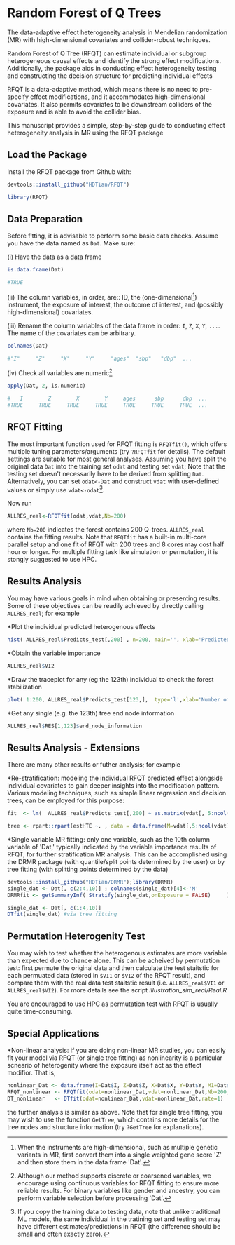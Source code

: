 # Random Forest of Q Trees
The data-adaptive effect heterogeneity analysis in Mendelian randomization (MR) with high-dimensional covariates and collider-robust techniques. 

Random Forest of Q Tree (RFQT) can estimate individual or subgroup heterogeneous causal effects and identify the strong effect modifications. Additionally, the package aids in conducting effect heterogeneity testing and constructing the decision structure for predicting individual effects

RFQT is a data-adaptive method, which means there is no need to pre-specify effect modifications, and it accommodates high-dimensional covariates. It also permits covariates to be downstream colliders of the exposure and is able to avoid the collider bias.

This manuscript provides a simple, step-by-step guide to conducting effect heterogeneity analysis in MR using the RFQT package

## Load the Package
Install the RFQT package from Github with:
```R
devtools::install_github("HDTian/RFQT")
```
```R
library(RFQT)
```


## Data Preparation
Before fitting, it is advisable to perform some basic data checks. Assume you have the data named as `Dat`. Make sure: 

(i) Have the data as a data frame
```R
is.data.frame(Dat) 
```
```R
#TRUE
```

(ii) The column variables, in order, are:: ID, the (one-dimensional[^1]) instrument, the exposure of interest, the outcome of interest, and (possibly high-dimensional) covariates.

(iii) Rename the column variables of the data frame in order: `I`, `Z`, `X`, `Y`, `...`. The name of the covariates can be arbitrary.
```R
colnames(Dat)
```
```R
#"I"     "Z"     "X"     "Y"     "ages"  "sbp"   "dbp"  ... 
```

(iv) Check all variables are numeric[^2]
```R
apply(Dat, 2, is.numeric)
```
```R
#   I        Z        X        Y     ages      sbp      dbp  ...
#TRUE     TRUE     TRUE     TRUE     TRUE     TRUE     TRUE  ...
```



[^1]: When the instruments are high-dimensional, such as multiple genetic variants in MR, first convert them into a single weighted gene score 'Z' and then store them in the data frame 'Dat'.
[^2]: Although our method supports discrete or coarsened variables, we encourage using continuous variables for RFQT fitting to ensure more reliable results. For binary variables like gender and ancestry, you can perform variable selection before processing 'Dat'.

## RFQT Fitting
The most important function used for RFQT fitting is `RFQTfit()`, which offers multiple tuning parameters/arguments (try `?RFQTfit` for details). The default settings are suitable for most general analyses. Assuming you have split the original data `Dat` into the training set `odat` and testing set `vdat`; Note that the testing set doesn't necessarily have to be derived from splitting `Dat`. Alternatively, you can set `odat<-Dat` and construct `vdat` with user-defined values or simply use `vdat<-odat`[^3].

Now run
```R
ALLRES_real<-RFQTfit(odat,vdat,Nb=200)
```
where `Nb=200` indicates the forest contains 200 Q-trees. `ALLRES_real` contains the fitting results. Note that `RFQTfit` has a built-in multi-core parallel setup and one fit of RFQT with 200 trees and 8 cores may cost half hour or longer. For multiple fitting task like simulation or permutation, it is stongly suggested to use HPC.  

[^3]: If you copy the training data to testing data, note that unlike traditional ML models, the same individual in the tratining set and testing set may have different estimates/predictions in RFQT (the difference should be small and often exactly zero).

## Results Analysis
You may have various goals in mind when obtaining or presenting results. Some of these objectives can be readily achieved by directly calling `ALLRES_real`; for example

*Plot the individual predicted heterogenous effects
```R
hist( ALLRES_real$Predicts_test[,200] , n=200, main='', xlab='Predicted effect')
```
*Obtain the variable importance
```R
ALLRES_real$VI2
```
*Draw the traceplot for any (eg the 123th) individual to check the forest stabilization
```R
plot( 1:200, ALLRES_real$Predicts_test[123,],  type='l',xlab='Number of Q trees', ylab='Predicted effect')
```
*Get any single (e.g. the 123th) tree end node information
```R
ALLRES_real$RES[1,123]$end_node_information
```


## Results Analysis - Extensions
There are many other results or futher analysis; for example

*Re-stratification: modeling the individual RFQT predicted effect alongside individual covariates to gain deeper insights into the modification pattern. Various modeling techniques, such as simple linear regression and decision trees, can be employed for this purpose:
```R
fit  <- lm(  ALLRES_real$Predicts_test[,200] ~ as.matrix(vdat[, 5:ncol(vdat) ])     )#simple linear regression
```
```R
tree <- rpart::rpart(estHTE ~. , data = data.frame(M=vdat[,5:ncol(vdat)],estHTE=ALLRES_real$Predicts_test[,200])) #decision tree
```

*Single variable MR fitting: only one variable, such as the 10th column variable of 'Dat,' typically indicated by the variable importance results of RFQT, for further stratification MR analysis. This can be accomplished using the DRMR package (with quantile/split points determined by the user) or by tree fitting (with splitting points determined by the data)
```R
devtools::install_github("HDTian/DRMR");library(DRMR)
single_dat <- Dat[, c(2:4,10)] ; colnames(single_dat)[4]<-'M'
DRMRfit <- getSummaryInf( Stratify(single_dat,onExposure = FALSE)     ) #via DRMR code
```
```R
single_dat <- Dat[, c(1:4,10)]
DTfit(single_dat) #via tree fitting
```

## Permutation Heterogenity Test
You may wish to test whether the heterogenous estimates are more variable than expected due to chance alone. This can be acheived by permutation test: first permute the original data and then calculate the test staitstic for each permuated data (stored in `$VI1` or `$VI2` of the RFQT result), and compare them with the real data test staitstic result (i.e. `ALLRES_real$VI1` or `ALLRES_real$VI2`). For more details see the script *illustration_sim_real/Real.R* 

You are encouraged to use HPC as permutation test with RFQT is usually quite time-consuming.

## Special Applications
*Non-linear analysis: if you are doing non-linear MR studies, you can easily fit your model via RFQT (or single tree fitting) as nonlinearity is a particular scneario of heterogenity where the exposure itself act as the effect modifior. That is, 
```R
nonlinear_Dat <- data.frame(I=Dat$I, Z=Dat$Z, X=Dat$X, Y=Dat$Y, M1=Dat$X) #other covariates M2, M3, ... may follow
RFQT_nonlinear <- RFQTfit(odat=nonlinear_Dat,vdat=nonlinear_Dat,Nb=200,rate=1) #RFQT fitting
DT_nonlinear   <- DTfit(odat=nonlinear_Dat,vdat=nonlinear_Dat,rate=1)   #single tree fitting       
```
the further analysis is similar as above. Note that for single tree fitting, you may wish to use the function `GetTree`, which contains more details for the tree nodes and structure information (try `?GetTree` for explanations).

